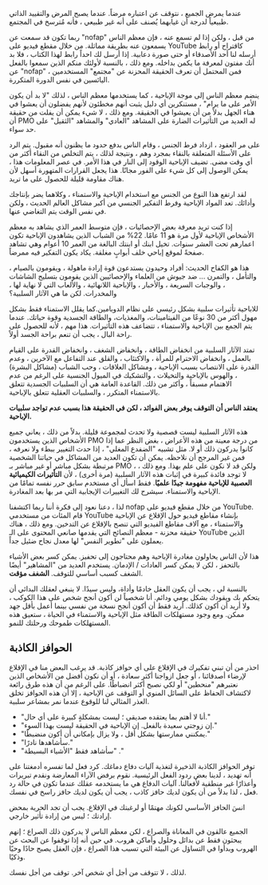 عندما يمرض الجميع ، نتوقف عن اعتباره مرضاً. عندما يصبح المرض والتقييد الذاتي طبيعياً لدرجة أن غيابهما يُصنف على أنه غير طبيعي ، فأنه مُترسخ في المجتمع.

ربما تكون قد سمعت عن "nofap" من قبل ، ولكن إذا لم تسمع عنه ، فإن معظم الناس يسمعون عنه بطريقة مماثلة. من خلال مقطع فيديو على YouTube كاقتراح أو رابط أرسله لنا أحد الأصدقاء أو حتى صورة دعابية. إذا أرسل لك احداً رابط لهذا الكتاب ، فلا بد أنك مفتون لمعرفة ما يكمن بداخله. ومع ذلك ، بالنسبة لأولئك منكم الذين سمعوا بالفعل عن "nofap" ، فمن المحتمل أن تعرف الحقيقة المحزنة عن "مجتمع" المستخدمين اليائسين في نفس الدورة المتكررة.

ينضم معظم الناس إلى موجة الإباحية ، كما يستخدمها معظم الناس ، لذلك "لا بد أن يكون الأمر على ما يرام" ، مستنكرين أي دليل يثبت أنهم مخطئون لأنهم يفضلون أن يعشوا في هناء الجهل بدلاً من أن يعيشوا في الحقيقة. ومع ذلك ، لا شيء يمكن أن يفلت من حقيقة أن PMO له العديد من التأثيرات الضارة على المشاهد "العادي" والمشاهد "الثقيل" على حد سواء.

على مر العقود ، ازداد فرط الجنس ، وقام الناس بدفع حدود ما يظنون أنه مقبول. يتم الرد على الأسئلة المتعلقة بالنقاء بمجرد وهم ، ونتيجة لذلك ، يتم التخلص من النقاء أكثر من أي وقت مضى. تضيف الإباحية الوقود إلى النار في هذا الأمر. في عصر المعلومات هذا ، يمكن الوصول إلى كل شيء على الفور مجانًا. هذا يجعل القرارات المتهورة أسهل لأن هناك مقاومة قليلة للحصول على ما تريد.

لقد ارتفع هذا النوع من الجنس مع استخدام الإباحية والاستمناء ، وكلاهما يضر بإنتاجك وأدائك. تعد المواد الإباحية وفرط التفكير الجنسي من أكبر مشاكل العالم الحديث ، ولكن في نفس الوقت يتم التغاضي عنها.

إذا كنت تريد معرفة بعض الإحصائيات ، فإن متوسط العمر الذي يشاهد به معظم الأشخاص الإباحية لأول مرة هو 11 عامًا. 22% من الشباب الذين يشاهدون الإباحية تكون اعمارهم تحت العشر سنوات. تخيل ابنك أو ابنتك البالغة من العمر 10 أعوام وهي تشاهد صفحةً لموقع إباحي خلف أبوابٍ مغلقة. يكاد يكون التفكير فيه ممرضاً.


هذا هو الكفاح الحديث: أفراد وحيدون يستدعون قوة إرادة ماهولة ، ويقومون بالصيام ، والتأمل ، والتمرن ... ضد جيوش من العلماء والإحصائيين الذين يقومون بتسليح الشاشات ، والوجبات السريعة ، والأخبار ، والإباحية اللانهائية ، والألعاب التي لا نهاية لها ، والمخدرات. لكن ما هي الآثار السلبية؟

للاباحية تأثيرات سلبية بشكل رئيسي على نظام الدوبامين.كما يقلل الاستمناء فقط بشكل مهول أكثر من 30 نوعًا من الفيتامينات، والمغذيات، والطاقة الجسدية وقوة حياتك. عندما يتم الجمع بين الإباحية والاستمناء ، تتضاعف هذه التأثيرات. هذا مهم ، لأنه للحصول على راحة البال ، يجب أن تنعم براحة الجسد أولاً.


تمتد الآثار السلبية من انخفاض الطاقة ، وانخفاض الشغف ، وانخفاض القدرة على القيام بالعمل ، وانخفاض الاحترام للمرأة ، والاكتئاب ، والقلق عند التفاعل مع الآخرين ، وعدم القدرة على الانتصاب بسبب الإباحية ، ومشاكل العلاقات ، وحب الشباب (مشاكل البشرة) ، والهوس بالإباحية والتخيلات ، والتشكيك في الميول الجنسية على الرغم من عدم الاهتمام مسبقاً ، وأكثر من ذلك. القاعدة العامة هي أن السلبيات الجسدية تتعلق بالاستمناء المتكرر ، والسلبيات العقلية تتعلق بالإباحية.

**يعتقد الناس أن التوقف يوفر بعض الفوائد ، لكن في الحقيقة هذا بسبب عدم تواجد سلبيات الإباحية.**

هذه الآثار السلبية ليست قصصية ولا تحدث لمجموعة قليلة. بدلاً من ذلك ، يعاني جميع الأشخاص الذين يستخدمون PMO من درجة معينة من هذه الأعراض ، بغض النظر عما إذا كانوا يدركون ذلك أو لا. مثل تشبيه "الضفدع المغلي" ، إذا حدث التغيير ببطء ولا نعرفه ، فمن غير المرجح أن نلاحظه. يمكن أن تكون العديد من المشاكل في حياتنا الشخصية مرتبطة بشكل مباشر أو غير مباشر بـ PMO ، ولكن قد لا نكون على علم بهذا. ومع ذلك ، لا توجد فائدة كبيرة في إثبات هذه الآثار السلبية (مرة أخرى) ، لأن **التأثيرات الكيميائية العصبية للإباحية مفهومة جيدًا علميًا**. فقط اسأل أي مستخدم سابق حرر نفسه تمامًا من الإباحية والاستمناء. سيشرح لك التغييرات الإيجابية التي مر بها بعد المغادرة.

لذا ، دعنا نعود إلى فكرة أننا ربما اكتشفنا nofap من خلال مقطع فيديو على YouTube. قام المئات من مستخدمي YouTube بإنشاء مقاطع فيديو حول الإقلاع عن الإباحية والاستمناء ، مع آلاف مقاطع الفيديو التي تنصح بالإقلاع عن التدخين. ومع ذلك ، هناك حقيقة محزنة - معظم النصائح التي يقدمها صانعي المحتوى على الـ YouTube الذين يعملون على "تطوير النفس" لها معدل نجاح ضئيل جداً.

هذا لأن الناس يحاولون مغادرة الإباحية وهم محتاجون إلى تحفيز. يمكن كسر بعض الأشياء بالتحفز ، لكن لا يمكن كسر العادات / الإدمان. يستخدم العديد من "المشاهير" أيضًا الشغف كسبب أساسي للتوقف. **الشغف مؤقت**.

بالنسبة لي ، يجب أن يكون العقل خادمًا وأداة، وليس سيدًا. لا ينبغي لعقلك البدائي أن يتحكم بك ويقودك بشكل يومي ودائم. أنا شخصياً لن أكون أنجح شخص على هذا الكوكب ، ولا أريد أن أكون كذلك. أريد فقط أن أكون أنجح نسخة من نفسي بينما أعمل بأقل جهد ممكن. ومع وجود مستهلكات الطاقة مثل الإباحية والاستمناء في الحياة ، ستعيق هذه المستهلكات طموحك ورحلتك للنمو.


## الحوافز الكاذبة

احذر من أن تبني تفكيرك في الإقلاع على أي حوافز كاذبة. قد يرغب البعض منا في الإقلاع لإرضاء أصدقائنا ، أو جعل ازواجنا أكثر سعادة ، أو أن نكون أفضل من الأشخاص الذين نعتبرهم "منحطين" أو لكي نصبح أكثر انضباطًا. على الرغم من أن هذه طرق رائعة لاكتشاف الحفاظ على السائل المنوي أو التوقف عن الإباحية ، إلا أن هذه الحوافز تخلق العذر المثالي لنا للوقوع عندما نمر بمشاعر سلبية.

- "أنا لا أهتم بما يعتقده صديقي ؛ ليست بمشكلةٍ كبيرة على أي حال."
- "إن زوجتي سعيدة بالفعل. إن الإباحية في الحقيقة ليست بهذا السوء."
- "يمكنني ممارستها بشكل أقل ، ولا يزال بإمكاني أن أكون منضبطًا."
- "سأشاهدها نادرًا."
- "سأشاهد فقط "الأشياء البسيطة" ."

توفر الحوافز الكاذبة الذخيرة لتغذية آليات دفاع دماغك. كرد فعل لما تفسره أدمغتنا على أنه تهديد ، لدينا بعض ردود الفعل الرئيسية. نقوم برفض الآراء المعارضة ونقدم تبريرات وأعذارًا غير منطقية لأفعالنا. آليات الدفاع هي ما يستخدمه عقلك عندما تكون في حالة رد فعل ، لذا بدلاً من أن يكون لديك حافز كاذب ، يجب أن يكون لديك حافز راسخ في نفسك.

انسَ الحافز الأساسي لكونك مهتمًا أو لرغبتك في الإقلاع. يجب أن تجد الحرية بمحض إرادتك ؛ ليس من إرادة تأثير خارجي.

الجميع عالقون في المعاناة والصراع ، لكن معظم الناس لا يدركون ذلك الصراع ؛ إنهم يبحثون فقط عن بدائل وحلول وأماكن هروب. في حين أنه إذا توقفوا عن البحث عن الهروب وبدأوا في التساؤل عن البيئة التي تسبب هذا الصراع ، فإن العقل يصبح حادًا وحيًا وذكيًا.

لذلك ، لا تتوقف من أجل أي شخص آخر. توقف من أجل نفسك.
